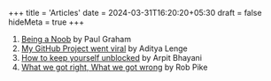 +++
title = 'Articles'
date = 2024-03-31T16:20:20+05:30
draft = false
hideMeta = true
+++

1. [Being a Noob](https://paulgraham.com/noob.html) by Paul Graham
2. [My GitHub Project went viral](https://adityatelange.in/blog/papermod-went-viral/) by Aditya Lenge
3. [How to keep yourself unblocked](https://arpitbhayani.me/blogs/keep-yourself-unblocked) by Arpit Bhayani
4. [What we got right, What we got wrong](https://commandcenter.blogspot.com/2024/01/what-we-got-right-what-we-got-wrong.html) by Rob Pike

